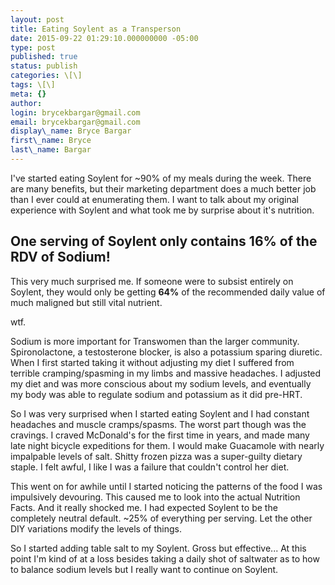 ```yaml
---
layout: post
title: Eating Soylent as a Transperson
date: 2015-09-22 01:29:10.000000000 -05:00
type: post
published: true
status: publish
categories: \[\]
tags: \[\]
meta: {}
author:
login: brycekbargar@gmail.com
email: brycekbargar@gmail.com
display\_name: Bryce Bargar
first\_name: Bryce
last\_name: Bargar
---
```


I've started eating Soylent for ~90% of my meals during the week. There are many benefits, but their marketing department does a much better job than I ever could at enumerating them. I want to talk about my original experience with Soylent and what took me by surprise about it's nutrition. 

## One serving of Soylent only contains **16%** of the RDV of Sodium!

This very much surprised me. If someone were to subsist entirely on Soylent, they would only be getting **64%** of the recommended daily value of much maligned but still vital nutrient. 

wtf.

Sodium is more important for Transwomen than the larger community. Spironolactone, a testosterone blocker, is also a potassium sparing diuretic. When I first started taking it without adjusting my diet I suffered from terrible cramping/spasming in my limbs and massive headaches. I adjusted my diet and was more conscious about my sodium levels, and eventually my body was able to regulate sodium and potassium as it did pre-HRT. 

So I was very surprised when I started eating Soylent and I had constant headaches and muscle cramps/spasms. The worst part though was the cravings. I craved McDonald's for the first time in years, and made many late night bicycle expeditions for them. I would make Guacamole with nearly impalpable levels of salt. Shitty frozen pizza was a super-guilty dietary staple. I felt awful, I like I was a failure that couldn't control her diet.

This went on for awhile until I started noticing the patterns of the food I was impulsively devouring. This caused me to look into the actual Nutrition Facts. And it really shocked me. I had expected Soylent to be the completely neutral default. ~25% of everything per serving. Let the other DIY variations modify the levels of things.

So I started adding table salt to my Soylent. Gross but effective... At this point I'm kind of at a loss besides taking a daily shot of saltwater as to how to balance sodium levels but I really want to continue on Soylent.